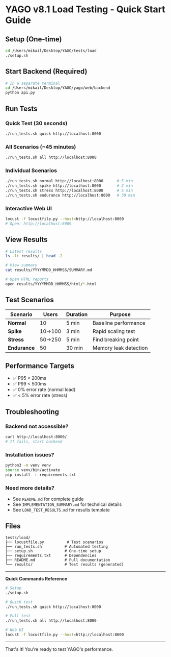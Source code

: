 # YAGO v8.1 Load Testing - Quick Start Guide

## Setup (One-time)

```bash
cd /Users/mikail/Desktop/YAGO/tests/load
./setup.sh
```

## Start Backend (Required)

```bash
# In a separate terminal
cd /Users/mikail/Desktop/YAGO/yago/web/backend
python api.py
```

## Run Tests

### Quick Test (30 seconds)
```bash
./run_tests.sh quick http://localhost:8000
```

### All Scenarios (~45 minutes)
```bash
./run_tests.sh all http://localhost:8000
```

### Individual Scenarios
```bash
./run_tests.sh normal http://localhost:8000      # 5 min
./run_tests.sh spike http://localhost:8000       # 3 min
./run_tests.sh stress http://localhost:8000      # 5 min
./run_tests.sh endurance http://localhost:8000   # 30 min
```

### Interactive Web UI
```bash
locust -f locustfile.py --host=http://localhost:8000
# Open: http://localhost:8089
```

## View Results

```bash
# Latest results
ls -lt results/ | head -2

# View summary
cat results/YYYYMMDD_HHMMSS/SUMMARY.md

# Open HTML reports
open results/YYYYMMDD_HHMMSS/html/*.html
```

## Test Scenarios

| Scenario | Users | Duration | Purpose |
|----------|-------|----------|---------|
| **Normal** | 10 | 5 min | Baseline performance |
| **Spike** | 10→100 | 3 min | Rapid scaling test |
| **Stress** | 50→250 | 5 min | Find breaking point |
| **Endurance** | 50 | 30 min | Memory leak detection |

## Performance Targets

- ✅ P95 < 200ms
- ✅ P99 < 500ms
- ✅ 0% error rate (normal load)
- ✅ < 5% error rate (stress)

## Troubleshooting

### Backend not accessible?
```bash
curl http://localhost:8000/
# If fails, start backend
```

### Installation issues?
```bash
python3 -m venv venv
source venv/bin/activate
pip install -r requirements.txt
```

### Need more details?
- See `README.md` for complete guide
- See `IMPLEMENTATION_SUMMARY.md` for technical details
- See `LOAD_TEST_RESULTS.md` for results template

## Files

```
tests/load/
├── locustfile.py          # Test scenarios
├── run_tests.sh          # Automated testing
├── setup.sh              # One-time setup
├── requirements.txt      # Dependencies
├── README.md             # Full documentation
└── results/              # Test results (generated)
```

---

**Quick Commands Reference**

```bash
# Setup
./setup.sh

# Quick test
./run_tests.sh quick http://localhost:8000

# Full test
./run_tests.sh all http://localhost:8000

# Web UI
locust -f locustfile.py --host=http://localhost:8000
```

---

That's it! You're ready to test YAGO's performance.
